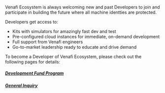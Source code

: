 Venafi Ecosystem is always welcoming new and past Developers to join and participate in building the future where all machine identties are protected. <br>

Developers get access to: <br>

* Kits with simulators for amazingly fast dev and test
* Pre-configured cloud instances for immediate, on-demand development
* Full support from Venafi engineers
* Go-to-market leadership ready to educate and drive demand

To become a Developer of Venafi Ecosystem, please check out the following pages for details:

##### [Development Fund Program](devfund.md)
##### [General Inquiry](general-inquiry.md)

